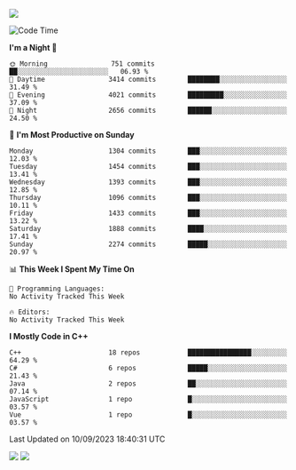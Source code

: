 ![](https://komarev.com/ghpvc/?username=lilpidgey&color=red)
<!--START_SECTION:waka-->
![Code Time](http://img.shields.io/badge/Code%20Time-1%2C491%20hrs%2018%20mins-blue)

**I'm a Night 🦉** 

```text
🌞 Morning                751 commits         ██░░░░░░░░░░░░░░░░░░░░░░░   06.93 % 
🌆 Daytime                3414 commits        ████████░░░░░░░░░░░░░░░░░   31.49 % 
🌃 Evening                4021 commits        █████████░░░░░░░░░░░░░░░░   37.09 % 
🌙 Night                  2656 commits        ██████░░░░░░░░░░░░░░░░░░░   24.50 % 
```
📅 **I'm Most Productive on Sunday** 

```text
Monday                   1304 commits        ███░░░░░░░░░░░░░░░░░░░░░░   12.03 % 
Tuesday                  1454 commits        ███░░░░░░░░░░░░░░░░░░░░░░   13.41 % 
Wednesday                1393 commits        ███░░░░░░░░░░░░░░░░░░░░░░   12.85 % 
Thursday                 1096 commits        ███░░░░░░░░░░░░░░░░░░░░░░   10.11 % 
Friday                   1433 commits        ███░░░░░░░░░░░░░░░░░░░░░░   13.22 % 
Saturday                 1888 commits        ████░░░░░░░░░░░░░░░░░░░░░   17.41 % 
Sunday                   2274 commits        █████░░░░░░░░░░░░░░░░░░░░   20.97 % 
```


📊 **This Week I Spent My Time On** 

```text
💬 Programming Languages: 
No Activity Tracked This Week

🔥 Editors: 
No Activity Tracked This Week
```

**I Mostly Code in C++** 

```text
C++                      18 repos            ████████████████░░░░░░░░░   64.29 % 
C#                       6 repos             █████░░░░░░░░░░░░░░░░░░░░   21.43 % 
Java                     2 repos             ██░░░░░░░░░░░░░░░░░░░░░░░   07.14 % 
JavaScript               1 repo              █░░░░░░░░░░░░░░░░░░░░░░░░   03.57 % 
Vue                      1 repo              █░░░░░░░░░░░░░░░░░░░░░░░░   03.57 % 
```




 Last Updated on 10/09/2023 18:40:31 UTC
<!--END_SECTION:waka-->
![](https://hit.yhype.me/github/profile?user_id=42968544)
![](https://komarev.com/ghpvc/?lilpidgey)
